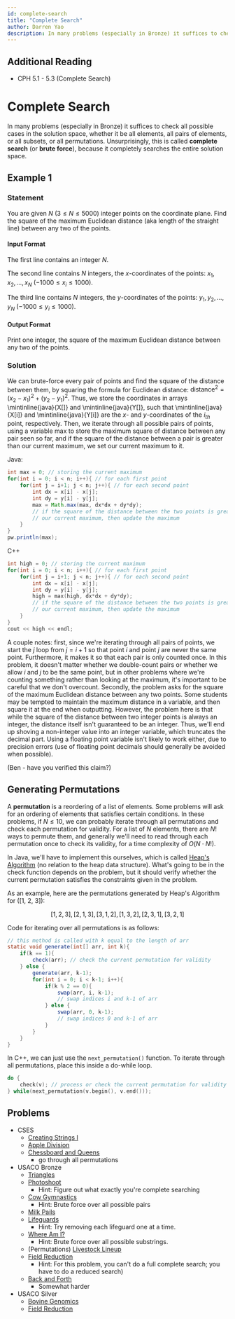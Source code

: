 ```yaml
---
id: complete-search
title: "Complete Search"
author: Darren Yao
description: In many problems (especially in Bronze) it suffices to check all possible cases in the solution space.
---
```


## Additional Reading

  - CPH 5.1 - 5.3 (Complete Search)

# Complete Search

In many problems (especially in Bronze) it suffices to check all possible cases in the solution space, whether it be all elements, all pairs of elements, or all subsets, or all permutations. Unsurprisingly, this is called **complete search** (or **brute force**), because it completely searches the entire solution space.

## Example 1

### Statement

You are given $N$ $(3 \leq N \leq 5000)$ integer points on the coordinate plane. Find the square of the maximum Euclidean distance (aka length of the straight line) between any two of the points.

#### Input Format

The first line contains an integer $N$.

The second line contains $N$ integers, the $x$-coordinates of the points: $x_1, x_2, \dots, x_N$ ($-1000 \leq x_i \leq 1000$).

The third line contains $N$ integers, the $y$-coordinates of the points: $y_1, y_2, \dots, y_N$ ($-1000 \leq y_i \leq 1000$).

#### Output Format

Print one integer, the square of the maximum Euclidean distance between any two of the points.

### Solution

We can brute-force every pair of points and find the square of the distance between them, by squaring the formula for Euclidean distance: $\text{distance}^2 = (x_2-x_1)^2 + (y_2-y_1)^2$. Thus, we store the coordinates in arrays \mintinline{java}{X[]} and \mintinline{java}{Y[]}, such that \mintinline{java}{X[i]} and \mintinline{java}{Y[i]} are the $x$- and $y$-coordinates of the $i_{th}$ point, respectively. Then, we iterate through all possible pairs of points, using a variable max to store the maximum square of distance between any pair seen so far, and if the square of the distance between a pair is greater than our current maximum, we set our current maximum to it.

Java:

```java
int max = 0; // storing the current maximum
for(int i = 0; i < n; i++){ // for each first point
    for(int j = i+1; j < n; j++){ // for each second point
        int dx = x[i] - x[j];
        int dy = y[i] - y[j];
        max = Math.max(max, dx*dx + dy*dy);
        // if the square of the distance between the two points is greater than
        // our current maximum, then update the maximum
    }
}
pw.println(max);
```

C++

```cpp
int high = 0; // storing the current maximum
for(int i = 0; i < n; i++){ // for each first point
    for(int j = i+1; j < n; j++){ // for each second point
        int dx = x[i] - x[j];
        int dy = y[i] - y[j];
        high = max(high, dx*dx + dy*dy);
        // if the square of the distance between the two points is greater than
        // our current maximum, then update the maximum
    }
}
cout << high << endl;
```

A couple notes: first, since we're iterating through all pairs of points, we start the $j$ loop from $j = i+1$ so that point $i$ and point $j$ are never the same point. Furthermore, it makes it so that each pair is only counted once. In this problem, it doesn't matter whether we double-count pairs or whether we allow $i$ and $j$ to be the same point, but in other problems where we're counting something rather than looking at the maximum, it's important to be careful that we don't overcount. Secondly, the problem asks for the square of the maximum Euclidean distance between any two points. Some students may be tempted to maintain the maximum distance in a variable, and then square it at the end when outputting. However, the problem here is that while the square of the distance between two integer points is always an integer, the distance itself isn't guaranteed to be an integer. Thus, we'll end up shoving a non-integer value into an integer variable, which truncates the decimal part. Using a floating point variable isn't likely to work either, due to precision errors (use of floating point decimals should generally be avoided when possible). 

(Ben - have you verified this claim?)

## Generating Permutations

A **permutation** is a reordering of a list of elements. Some problems will ask for an ordering of elements that satisfies certain conditions. In these problems, if $N \leq 10$, we can probably iterate through all permutations and check each permutation for validity. For a list of $N$ elements, there are $N!$ ways to permute them, and generally we'll need to read through each permutation once to check its validity, for a time complexity of $O(N \cdot N!)$.

In Java, we'll have to implement this ourselves, which is called [Heap's Algorithm](https://en.wikipedia.org/wiki/Heap%27s_algorithm) (no relation to the heap data structure). What's going to be in the check function depends on the problem, but it should verify whether the current permutation satisfies the constraints given in the problem.

As an example, here are the permutations generated by Heap's Algorithm for \([1, 2, 3]\):

$$[1, 2, 3], [2, 1, 3], [3, 1, 2], [1, 3, 2], [2, 3, 1], [3, 2, 1]$$

Code for iterating over all permutations is as follows:

```java
// this method is called with k equal to the length of arr
static void generate(int[] arr, int k){
    if(k == 1){
        check(arr); // check the current permutation for validity
    } else {
        generate(arr, k-1);
        for(int i = 0; i < k-1; i++){
            if(k % 2 == 0){
                swap(arr, i, k-1);
                // swap indices i and k-1 of arr
            } else {
                swap(arr, 0, k-1);
                // swap indices 0 and k-1 of arr
            }
        }
    }
}
```
In C++, we can just use the `next_permutation()` function. To iterate through all permutations, place this inside a do-while loop.

```cpp
do {
    check(v); // process or check the current permutation for validity
} while(next_permutation(v.begin(), v.end()));
```

## Problems

 - CSES
   - [Creating Strings I](https://cses.fi/problemset/task/1622)
   - [Apple Division](https://cses.fi/problemset/task/1623)
   - [Chessboard and Queens](https://cses.fi/problemset/task/1624)
     - go through all permutations
 - USACO Bronze
   - [Triangles](http://usaco.org/index.php?page=viewproblem2&cpid=1011)   
   - [Photoshoot](http://www.usaco.org/index.php?page=viewproblem2&cpid=988)
     - Hint: Figure out what exactly you're complete searching
   - [Cow Gymnastics](http://usaco.org/index.php?page=viewproblem2&cpid=963)
     - Hint: Brute force over all possible pairs
   - [Milk Pails](http://usaco.org/index.php?page=viewproblem2&cpid=615)
   - [Lifeguards](http://usaco.org/index.php?page=viewproblem2&cpid=784)
     - Hint: Try removing each lifeguard one at a time.
   - [Where Am I?](http://usaco.org/index.php?page=viewproblem2&cpid=964) 
     - Hint: Brute force over all possible substrings. 
   - (Permutations) [Livestock Lineup](http://usaco.org/index.php?page=viewproblem2&cpid=965)   
   - [Field Reduction](http://www.usaco.org/index.php?page=viewproblem2&cpid=641)
     - Hint: For this problem, you can't do a full complete search; you have to do a reduced search)
   - [Back and Forth](http://www.usaco.org/index.php?page=viewproblem2&cpid=857)
     - Somewhat harder
 - USACO Silver
   - [Bovine Genomics](http://usaco.org/index.php?page=viewproblem2&cpid=739)
   - [Field Reduction](http://usaco.org/index.php?page=viewproblem2&cpid=642)
    





